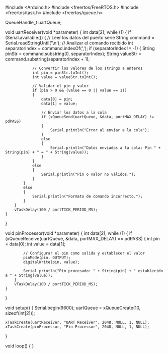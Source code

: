 #include <Arduino.h>
#include <freertos/FreeRTOS.h>
#include <freertos/task.h>
#include <freertos/queue.h>

QueueHandle_t uartQueue;

void uartReceiver(void *parameter)
{
    int data[2];
    while (1)
    {
        if (Serial.available())
        {
            // Leer los datos del puerto serie
            String command = Serial.readStringUntil('\n');
            // Analizar el comando recibido
            int separatorIndex = command.indexOf(',');
            if (separatorIndex != -1)
            {
                String pinStr = command.substring(0, separatorIndex);
                String valueStr = command.substring(separatorIndex + 1);

                // Convertir los valores de los strings a enteros
                int pin = pinStr.toInt();
                int value = valueStr.toInt();

                // Validar el pin y valor
                if (pin > 0 && (value == 0 || value == 1))
                {
                    data[0] = pin;
                    data[1] = value;

                    // Enviar los datos a la cola
                    if (xQueueSend(uartQueue, &data, portMAX_DELAY) != pdPASS)
                    {
                        Serial.println("Error al enviar a la cola");
                    }
                    else
                    {
                        Serial.println("Datos enviados a la cola: Pin " + String(pin) + " = " + String(value));
                    }
                }
                else
                {
                    Serial.println("Pin o valor no válidos.");
                }
            }
            else
            {
                Serial.println("Formato de comando incorrecto.");
            }
        }
        vTaskDelay(100 / portTICK_PERIOD_MS);
    }
}

void pinProcessor(void *parameter)
{
    int data[2];
    while (1)
    {
        if (xQueueReceive(uartQueue, &data, portMAX_DELAY) == pdPASS)
        {
            int pin = data[0];
            int value = data[1];

            // Configurar el pin como salida y establecer el valor
            pinMode(pin, OUTPUT);
            digitalWrite(pin, value);

            Serial.println("Pin procesado: " + String(pin) + " establecido a " + String(value));
        }
        vTaskDelay(100 / portTICK_PERIOD_MS);
    }
}

void setup()
{
    Serial.begin(9600);
    uartQueue = xQueueCreate(10, sizeof(int[2]));

    xTaskCreate(uartReceiver, "UART Receiver", 2048, NULL, 1, NULL);
    xTaskCreate(pinProcessor, "Pin Processor", 2048, NULL, 1, NULL);
}

void loop()
{
}
